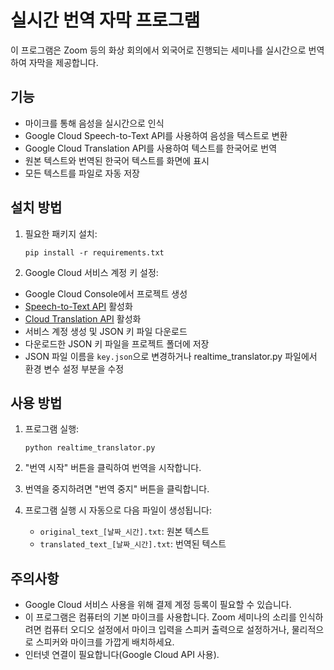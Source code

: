 # 실시간 번역 자막 프로그램

이 프로그램은 Zoom 등의 화상 회의에서 외국어로 진행되는 세미나를 실시간으로 번역하여 자막을 제공합니다.

## 기능

- 마이크를 통해 음성을 실시간으로 인식
- Google Cloud Speech-to-Text API를 사용하여 음성을 텍스트로 변환
- Google Cloud Translation API를 사용하여 텍스트를 한국어로 번역
- 원본 텍스트와 번역된 한국어 텍스트를 화면에 표시
- 모든 텍스트를 파일로 자동 저장

## 설치 방법

1. 필요한 패키지 설치:
   ```
   pip install -r requirements.txt
   ```

2. Google Cloud 서비스 계정 키 설정:
- Google Cloud Console에서 프로젝트 생성
- [Speech-to-Text API](https://console.cloud.google.com/apis/library/speech.googleapis.com) 활성화
- [Cloud Translation API](https://console.cloud.google.com/apis/library/translate.googleapis.com) 활성화
- 서비스 계정 생성 및 JSON 키 파일 다운로드
- 다운로드한 JSON 키 파일을 프로젝트 폴더에 저장
- JSON 파일 이름을 `key.json`으로 변경하거나 
  realtime_translator.py 파일에서 환경 변수 설정 부분을 수정

## 사용 방법

1. 프로그램 실행:
   ```
   python realtime_translator.py
   ```

2. "번역 시작" 버튼을 클릭하여 번역을 시작합니다.

3. 번역을 중지하려면 "번역 중지" 버튼을 클릭합니다.

4. 프로그램 실행 시 자동으로 다음 파일이 생성됩니다:
   - `original_text_[날짜_시간].txt`: 원본 텍스트
   - `translated_text_[날짜_시간].txt`: 번역된 텍스트

## 주의사항

- Google Cloud 서비스 사용을 위해 결제 계정 등록이 필요할 수 있습니다.
- 이 프로그램은 컴퓨터의 기본 마이크를 사용합니다. Zoom 세미나의 소리를 인식하려면 컴퓨터 오디오 설정에서 마이크 입력을 스피커 출력으로 설정하거나, 물리적으로 스피커와 마이크를 가깝게 배치하세요.
- 인터넷 연결이 필요합니다(Google Cloud API 사용).